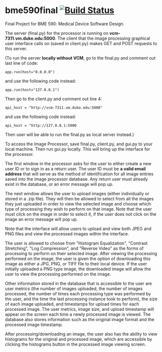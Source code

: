 # bme590final [![Build Status](https://travis-ci.org/EricaSkerrett/bme590final.svg?branch=master)](https://travis-ci.org/EricaSkerrett/bme590final)
Final Project for BME 590: Medical Device Software Design.

The server (final.py) for the processor is running on **vcm-7311.vm.duke.edu:5000**. The client that the image processing graphical user interface calls on (saved in client.py) makes GET and POST requests to this server.

(To run the server **locally without VCM**, go to the final.py and comment out last line of code:

`app.run(host="0.0.0.0")`

and use the following code instead:

`app.run(host="127.0.0.1")`

Then go to the client.py and comment out line 4: 

`api_host = "http://vcm-7311.vm.duke.edu:5000"`

and use the following code instead:

`api_host = "http://127.0.0.1:5000`

Then user will be able to run the final.py as local server instead.)

To access the Image Processor, save final.py, client.py, and gui.py to your local machine. Then run gui.py locally. This will bring up the interface for the processor.

The first window in the processor asks for the user to either create a new user ID or to sign in as a return user. The user ID must be **a valid email address** that will serve as the method of identification for all image entries saved into the image processor database. Any return user must already exist in the database, or an error message will pop up.

The next window allows the user to upload images (either individually or stored in a .zip file). They will then be allowed to select from all the images they just uploaded in order to view the selected image and choose which type of processing they wish to perform on that image. Note that the user must click on the image in order to select it, if the user does not click on the image an error message will pop up.

Note that the interface will allow users to upload and view both JPEG and PNG files and view the processed images within the interface.

The user is allowed to choose from "Histogram Equalization", "Contrast Stretching", "Log Compression", and "Reverse Video" as the forms of processing to perform on their selected image. After viewing the processing performed on the image, the user is given the option of downloading this image as either a JPG, PNG, or TIFF file to their local device. If the user initially uploaded a PNG type image, the downloaded image will allow the user to view the processing performed on the image.

Other information stored in the database that is accessible to the user are user metrics (the number of images uploaded, the number of images processed, the number of times each processing type was performed by the user, and the time the last processing instance took to perform), the size of each image uploaded, and timestamps for upload times for each processed image. The user metrics, image size, and upload timestamp will appear on the screen each time a newly processed image is viewed. The database also stores information such as the original image format and the processed image timestamp.

After processing/downloading an image, the user also has the ability to view histograms for the original and processed image, which are accessible by clicking the histograms button in the processed image viewing screen.
